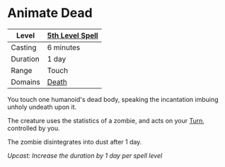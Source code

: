 # Animate Dead

|Level|[5th Level Spell](../../../Spell%20Level.md)|
|-----|---------------|
|Casting|6 minutes|
|Duration|1 day|
|Range|Touch|
|Domains|[Death](../../../Spell%20Domains/Death.md)|

You touch one humanoid's dead body, speaking the incantation imbuing unholy undeath upon it.

The creature uses the statistics of a zombie, and acts on your [Turn](../../../../Game%20Procedures/Turn.md), controlled by you. 

The zombie disintegrates into dust after 1 day.

*Upcast: Increase the duration by 1 day per spell level*
